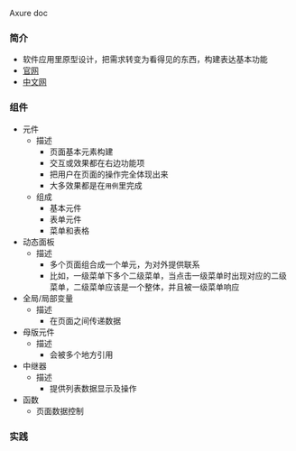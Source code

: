 Axure doc

### 简介
- 软件应用里原型设计，把需求转变为看得见的东西，构建表达基本功能
- [官网](https://www.axure.com/)
- [中文网](https://www.axure.com.cn/)

### 组件
- 元件
    - 描述
        - 页面基本元素构建
        - 交互或效果都在右边功能项
        - 把用户在页面的操作完全体现出来
        - 大多效果都是在`用例`里完成
    - 组成
        - 基本元件
        - 表单元件
        - 菜单和表格
- 动态面板
    - 描述
        - 多个页面组合成一个单元，为对外提供联系
        - 比如，一级菜单下多个二级菜单，当点击一级菜单时出现对应的二级菜单，二级菜单应该是一个整体，并且被一级菜单响应
- 全局/局部变量
    - 描述
        - 在页面之间传递数据
- 母版元件
    - 描述
        - 会被多个地方引用
- 中继器
    - 描述
        - 提供列表数据显示及操作
- 函数
    - 页面数据控制
### 实践